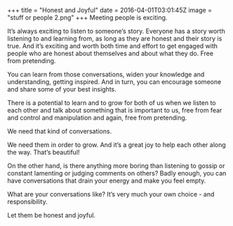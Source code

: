 +++
title = "Honest and Joyful"
date = 2016-04-01T03:01:45Z
image = "stuff or people 2.png"
+++
Meeting people is exciting.

It’s always exciting to listen to someone’s story. Everyone has a story worth listening to and learning from, as long as they are honest and their story is true. And it’s exciting and worth both time and effort to get engaged with people who are honest about themselves and about what they do. Free from pretending.

You can learn from those conversations, widen your knowledge and understanding, getting inspired. And in turn, you can encourage someone and share some of your best insights.

There is a potential to learn and to grow for both of us when we listen to each other and talk about something that is important to us, free from fear and control and manipulation and again, free from pretending.

We need that kind of conversations.

We need them in order to grow. And it’s a great joy to help each other along the way. That’s beautiful!

On the other hand, is there anything more boring than listening to gossip or constant lamenting or judging comments on others? Badly enough, you can have conversations that drain your energy and make you feel empty.

What are your conversations like? It’s very much your own choice - and responsibility.

Let them be honest and joyful.
